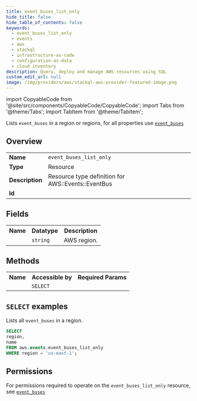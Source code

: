 ```yaml
---
title: event_buses_list_only
hide_title: false
hide_table_of_contents: false
keywords:
  - event_buses_list_only
  - events
  - aws
  - stackql
  - infrastructure-as-code
  - configuration-as-data
  - cloud inventory
description: Query, deploy and manage AWS resources using SQL
custom_edit_url: null
image: /img/providers/aws/stackql-aws-provider-featured-image.png
---
```


import CopyableCode from '@site/src/components/CopyableCode/CopyableCode';
import Tabs from '@theme/Tabs';
import TabItem from '@theme/TabItem';

Lists <code>event_buses</code> in a region or regions, for all properties use <a href="/providers/aws/serviceName/event_buses/"><code>event_buses</code></a>

## Overview
<table><tbody>
<tr><td><b>Name</b></td><td><code>event_buses_list_only</code></td></tr>
<tr><td><b>Type</b></td><td>Resource</td></tr>
<tr><td><b>Description</b></td><td>Resource type definition for AWS::Events::EventBus</td></tr>
<tr><td><b>Id</b></td><td><CopyableCode code="aws.events.event_buses_list_only" /></td></tr>
</tbody></table>

## Fields
<table><tbody><tr><th>Name</th><th>Datatype</th><th>Description</th></tr><tr><td><CopyableCode code="region" /></td><td><code>string</code></td><td>AWS region.</td></tr>
</tbody></table>

## Methods

<table><tbody>
  <tr>
    <th>Name</th>
    <th>Accessible by</th>
    <th>Required Params</th>
  </tr>
  <tr>
    <td><CopyableCode code="list_resources" /></td>
    <td><code>SELECT</code></td>
    <td><CopyableCode code="region" /></td>
  </tr>
</tbody></table>

## `SELECT` examples
Lists all <code>event_buses</code> in a region.
```sql
SELECT
region,
name
FROM aws.events.event_buses_list_only
WHERE region = 'us-east-1';
```


## Permissions

For permissions required to operate on the <code>event_buses_list_only</code> resource, see <a href="/providers/aws/events/event_buses/#permissions"><code>event_buses</code></a>

